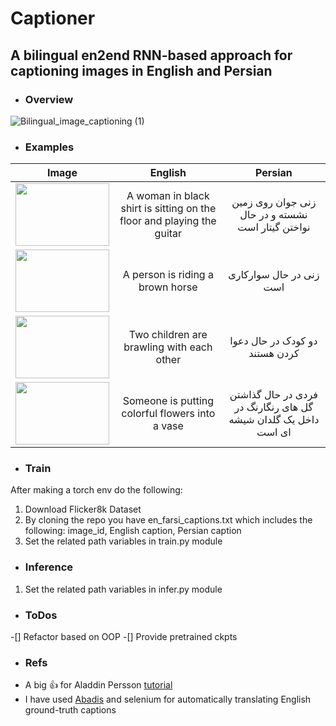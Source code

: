 # Captioner
## A bilingual en2end RNN-based approach for captioning images in English and Persian

- ### Overview
![Bilingual_image_captioning (1)](https://user-images.githubusercontent.com/79300456/215791467-aac4fe16-dbdb-46ed-9d42-22ec1fd53217.jpg)

- ### Examples
| Image | English    | Persian    |
| :---:   | :---: | :---: |
| <img src="https://user-images.githubusercontent.com/79300456/215793351-c859c844-b3a6-4971-92c0-464e8124e39e.png" data-canonical-src="https://user-images.githubusercontent.com/79300456/215793351-c859c844-b3a6-4971-92c0-464e8124e39e.png" width="150" height="100" /> | A woman in black shirt is sitting on the floor and playing the guitar   | زنی جوان روی زمین نشسته و در حال نواختن گیتار است |
| <img src="https://user-images.githubusercontent.com/79300456/215793360-24e9b4b5-abc6-4e66-8e76-cbfb2737ce7a.png" data-canonical-src="https://user-images.githubusercontent.com/79300456/215793360-24e9b4b5-abc6-4e66-8e76-cbfb2737ce7a.png" width="150" height="100" /> | A person is riding a brown horse | زنی در حال سوارکاری است   |
| <img src="https://user-images.githubusercontent.com/79300456/215793372-86b68fb0-ce59-4221-8208-8410d8a379fa.png" data-canonical-src="https://user-images.githubusercontent.com/79300456/215793372-86b68fb0-ce59-4221-8208-8410d8a379fa.png" width="150" height="100" /> | Two children are brawling with each other   | دو کودک در حال دعوا کردن هستند   |
| <img src="https://user-images.githubusercontent.com/79300456/215793378-2a90bfcf-bb80-4d5e-a72f-3160cb4c8de4.png" data-canonical-src="https://user-images.githubusercontent.com/79300456/215793378-2a90bfcf-bb80-4d5e-a72f-3160cb4c8de4.png" width="150" height="100" /> | Someone is putting colorful flowers into a vase   | فردی در حال گذاشتن گل های رنگارنگ در داخل یک گلدان شیشه ای است   |

- ### Train
After making a torch env do the following:
1. Download Flicker8k Dataset
2. By cloning the repo you have en_farsi_captions.txt which includes the following: image_id, English caption, Persian caption
2. Set the related path variables in train.py module
- ### Inference
1. Set the related path variables in infer.py module
- ### ToDos
-[] Refactor based on OOP
-[] Provide pretrained ckpts
- ### Refs
- A big :thumbsup: for Aladdin Persson [tutorial](https://www.youtube.com/watch?v=y2BaTt1fxJU)
- I have used [Abadis](https://abadis.ir/) and selenium for automatically translating English ground-truth captions 

